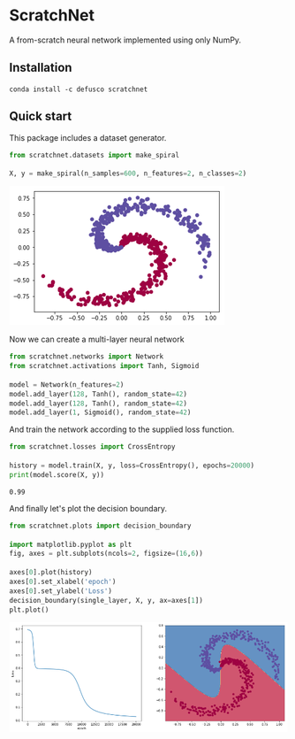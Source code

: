 # ScratchNet

A from-scratch neural network implemented using only NumPy.

## Installation

```
conda install -c defusco scratchnet
```

## Quick start
This package includes a dataset generator.

```python
from scratchnet.datasets import make_spiral

X, y = make_spiral(n_samples=600, n_features=2, n_classes=2)
```

![](img/spiral.png)

Now we can create a multi-layer neural network

```python
from scratchnet.networks import Network
from scratchnet.activations import Tanh, Sigmoid

model = Network(n_features=2)
model.add_layer(128, Tanh(), random_state=42)
model.add_layer(128, Tanh(), random_state=42)
model.add_layer(1, Sigmoid(), random_state=42)

```

And train the network according to the supplied loss function.

```python
from scratchnet.losses import CrossEntropy

history = model.train(X, y, loss=CrossEntropy(), epochs=20000)
print(model.score(X, y))
```

```
0.99
```

And finally let's plot the decision boundary.

```python
from scratchnet.plots import decision_boundary

import matplotlib.pyplot as plt
fig, axes = plt.subplots(ncols=2, figsize=(16,6))

axes[0].plot(history)
axes[0].set_xlabel('epoch')
axes[0].set_ylabel('Loss')
decision_boundary(single_layer, X, y, ax=axes[1])
plt.plot()
```

![](img/trained.png)
